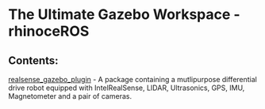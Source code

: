 # The Ultimate Gazebo Workspace - rhinoceROS #

## Contents: 

[realsense_gazebo_plugin](https://github.com/marsrovermanipal/URC_Gazebo_2020/tree/master/rhinoceROS/src/realsense_gazebo_plugin) - A package containing a mutlipurpose differential drive robot equipped with IntelRealSense, LIDAR, Ultrasonics, GPS, IMU, Magnetometer and a pair of cameras.
